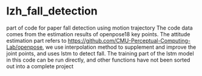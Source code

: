 # lzh_fall_detection
part of code for paper fall detection using motion trajectory
The code data comes from the estimation results of openpose18 key points. 
The attitude estimation part refers to https://github.com/CMU-Perceptual-Computing-Lab/openpose, 
we use interpolation method to supplement and improve the joint points, and uses lstm to detect fall. 
The training part of the lstm model in this code can be run directly, and other functions have not been sorted out into a complete project
